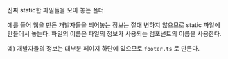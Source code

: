 진짜 static한 파일들을 모아 놓는 폴더

에를 들어 웹을 만든 개발자들을 띄어놓는 정보는 절대 변하지 않으므로 static 파일에 만들어서 놓는다.
파일의 이름은 파일의 정보가 사용되는 컴포넌트의 이름을 사용한다.

예) 개발자들의 정보는 대부분 페이지 하단에 있으므로 `footer.ts` 로 만든다.